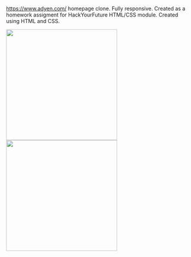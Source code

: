 https://www.adyen.com/ homepage clone.
Fully responsive. Created as a homework assigment for HackYourFuture HTML/CSS module.
Created using HTML and CSS.



<img src="https://user-images.githubusercontent.com/66121679/98725335-4898ba00-2395-11eb-8b4a-6c0af6fa8308.png" width="300"> <img src="https://user-images.githubusercontent.com/66121679/98725501-7847c200-2395-11eb-9bf5-5b9d51e42bf3.png" width="300"> 
